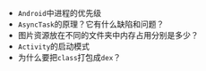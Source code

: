 - `Android`中进程的优先级
- `AsyncTask`的原理？它有什么缺陷和问题？
- 图片资源放在不同的文件夹中内存占用分别是多少？
- `Activity`的启动模式
- 为什么要把`class`打包成`dex`？